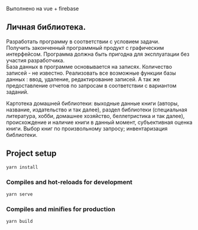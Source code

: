 Выполнено на vue + firebase

## Личная библиотека. 
 Разработать     программу  в соответствии с  условием задачи.  
 Получить  законченный программный   продукт с графическим интерфейсом. 
 Программа  должна быть пригодна  для  эксплуатации  без  участия  разработчика.  
 База  данных  в  программе   основывается на записях. Количество записей   - не известно. 
 Реализовать  все возможные функции базы данных : ввод, удаление, редактирование  записей. 
 А так же предоставление отчетов по запросам  в соответствии с вариантом заданий.   
 
Картотека домашней библиотеки: выходные данные книги (авторы, название, издательство и так далее), 
раздел библиотеки (специальная литература, хобби, домашнее хозяйство, беллетристика и так далее), 
происхождение и наличие книги в данный момент, субъективная оценка книги. 
Выбор книг по произвольному запросу; инвентаризация библиотеки.
## Project setup
```
yarn install
```

### Compiles and hot-reloads for development
```
yarn serve
```

### Compiles and minifies for production
```
yarn build
```

